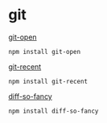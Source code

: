 git
===

[git-open](https://github.com/paulirish/git-open)

    npm install git-open

[git-recent](https://github.com/paulirish/git-recent)

    npm install git-recent
    
[diff-so-fancy](https://github.com/so-fancy/diff-so-fancy)

    npm install diff-so-fancy
